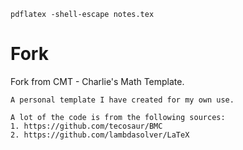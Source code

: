 ```
pdflatex -shell-escape notes.tex
```

# Fork

Fork from CMT - Charlie's Math Template.

```
A personal template I have created for my own use.

A lot of the code is from the following sources:
1. https://github.com/tecosaur/BMC
2. https://github.com/lambdasolver/LaTeX
```
